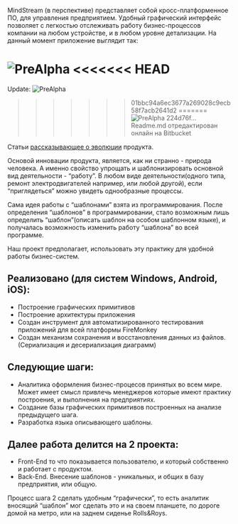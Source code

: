 MindStream (в перспективе) представляет собой кросс-платформенное ПО, для управления предприятием. Удобный графический интерфейс позволяет с легкостью отслеживать работу бизнес-процессов компании на любом устройстве, и  в любом уровне детализации. 
На данный момент приложение выглядит так:

![PreAlpha](http://habrastorage.org/files/044/a6a/882/044a6a882c0f464ba99485a8b6c72b0d.gif)
<<<<<<< HEAD
=======
Update:
![PreAlpha](http://4.bp.blogspot.com/-_QzVPzygqp8/VMK-cJIo9oI/AAAAAAAAKbA/uIFZFkePju4/s1600/MindStream_NewMoverGUI.gif)
>>>>>>> 01bbc94a6ec3677a269028c9ecb58f7acb2641d2
=======
![PreAlpha](http://2.bp.blogspot.com/-psQt32FLxzY/VO-DGX5n2OI/AAAAAAAAKk4/S32rS5NSt54/s1600/Conector_Mover.gif)
>>>>>>> 224d76f... Readme.md отредактирован онлайн на Bitbucket

Статьи [рассказывающее о эволюции](http://programmingmindstream.blogspot.com/2014/11/mindstream.html "Содержание статей о MindStream") продукта.

Основой инновации продукта, является, как ни странно - природа человека. А именно свойство упрощать и шаблонизировать основной вид деятельности - “работу”. В любом виде деятельности(одного типа, ремонт электродвигателей например, или любой другой), если “приглядеться” можно увидеть однообразные процессы. 

Сама идея работы с “шаблонами” взята из программирования. После определения “шаблонов” в программировании, стало возможным лишь определить “шаблон”(описать шаблон на особом шаблонном языке), и получалась возможность изменить работу “шаблона” во всей программе. 

Наш проект предполагает, использовать эту практику для удобной работы бизнес-систем.

## Реализовано (для систем Windows, Android, iOS): 
* Построение графических примитивов
* Построение архитектуры приложения
* Создан инструмент для автоматизированного тестирования приложений для всей платформы FireMonkey
* Создан механизм сохранения и восстановления данных из файлов. (Сериализация и десериализация диаграмм)

## Следующие шаги: 
* Аналитика оформления бизнес-процесов принятых во всем мире. Может имеет смысл привлечь менеджеров которые имеют практику построения, и выполнения на предприятиях.
* Создание базы графических примитивов построенных на анализе предыдущего шага.
* Разработка языка описывающего шаблоны.

## Далее работа делится на 2 проекта: 
* Front-End то что показывается пользователю, и который собственно и работает с продуктом. 
* Back-End. Внесение шаблонов - уникальных, и общих в базу предприятия, или общую. 

Процесс шага 2 сделать удобным “графически”, то есть аналитик вносящий “шаблон” мог сделать это и на своем планшете, по дороге домой на метро, или на заднем сиденье Rolls&Roys.
